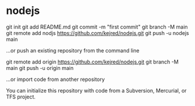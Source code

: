 # nodejs
git init
git add README.md
git commit -m "first commit"
git branch -M main
git remote add nodjs https://github.com/kejred/nodejs.git
git push -u nodejs main

…or push an existing repository from the command line

git remote add origin https://github.com/kejred/nodejs.git
git branch -M main
git push -u origin main

…or import code from another repository

You can initialize this repository with code from a Subversion, Mercurial, or TFS project.
